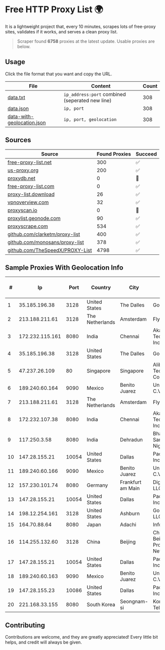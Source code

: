 
# Free HTTP Proxy List 🌍

It is a lightweight project that, every 10 minutes, scrapes lots of free-proxy sites, validates if it works, and serves a clean proxy list.


> Scraper found **6758** proxies at the latest update. Usable proxies are below.

## Usage

Click the file format that you want and copy the URL.


|File|Content|Count|
|----|-------|-----|
|[data.txt](https://raw.githubusercontent.com/themiralay/Proxy-List-World/master/data.txt)|`ip_address:port` combined (seperated new line)|308|
|[data.json](https://raw.githubusercontent.com/themiralay/Proxy-List-World/master/data.json)|`ip, port`|308|
|[data-with-geolocation.json](https://raw.githubusercontent.com/themiralay/Proxy-List-World/master/data-with-geolocation.json)|`ip, port, geolocation`|308|

## Sources

|Source|Found Proxies|Succeed|
|------|-------------|-------|
|[free-proxy-list.net](https://free-proxy-list.net)|300|✅|
|[us-proxy.org](https://www.us-proxy.org)|200|✅|
|[proxydb.net](http://proxydb.net)|0|🚫|
|[free-proxy-list.com](https://free-proxy-list.com/?page=&port=&type%5B%5D=http&type%5B%5D=https&up_time=0&search=Search)|0|✅|
|[proxy-list.download](https://www.proxy-list.download/HTTP)|26|✅|
|[vpnoverview.com](https://vpnoverview.com/privacy/anonymous-browsing/free-proxy-servers)|32|✅|
|[proxyscan.io](https://www.proxyscan.io)|0|🚫|
|[proxylist.geonode.com](https://proxylist.geonode.com/api/proxy-list?limit=300&page=1&sort_by=lastChecked&sort_type=desc&protocols=http,https)|90|✅|
|[proxyscrape.com](https://api.proxyscrape.com/v2/?request=displayproxies&protocol=http&timeout=10000&country=all&ssl=all&anonymity=all)|534|✅|
|[github.com/clarketm/proxy-list](https://raw.githubusercontent.com/clarketm/proxy-list/master/proxy-list-raw.txt)|400|✅|
|[github.com/monosans/proxy-list](https://raw.githubusercontent.com/monosans/proxy-list/main/proxies/http.txt)|378|✅|
|[github.com/TheSpeedX/PROXY-List](https://raw.githubusercontent.com/TheSpeedX/PROXY-List/master/http.txt)|4798|✅|


## Sample Proxies With Geolocation Info

|#|Ip|Port|Country|City|Internet Service Provider|
|-|--|----|-------|----|-------------------------|
|1|35.185.196.38|3128|United States|The Dalles|Google LLC|
|2|213.188.211.61|3128|The Netherlands|Amsterdam|Fly.io, Inc.|
|3|172.232.115.161|8080|India|Chennai|Akamai Technologies, Inc.|
|4|35.185.196.38|3128|United States|The Dalles|Google LLC|
|5|47.237.26.109|80|Singapore|Singapore|Alibaba (US) Technology Co., Ltd.|
|6|189.240.60.164|9090|Mexico|Benito Juarez|Uninet S.A. de C.V.|
|7|213.188.211.61|3128|The Netherlands|Amsterdam|Fly.io, Inc.|
|8|172.232.107.38|8080|India|Chennai|Akamai Technologies, Inc.|
|9|117.250.3.58|8080|India|Dehradun|Bharat Sanchar Nigam Ltd|
|10|147.28.155.21|10054|United States|Dallas|Packet Host, Inc.|
|11|189.240.60.166|9090|Mexico|Benito Juarez|Uninet S.A. de C.V.|
|12|157.230.101.74|8080|Germany|Frankfurt am Main|DigitalOcean, LLC|
|13|147.28.155.21|10054|United States|Dallas|Packet Host, Inc.|
|14|198.12.254.161|3128|United States|Ashburn|GoDaddy.com, LLC|
|15|164.70.88.64|8080|Japan|Adachi|InfoSphere|
|16|114.255.132.60|3128|China|Beijing|China Unicom Beijing Province Network|
|17|147.28.155.21|10054|United States|Dallas|Packet Host, Inc.|
|18|189.240.60.163|9090|Mexico|Benito Juarez|Uninet S.A. de C.V.|
|19|147.28.155.23|10086|United States|Dallas|Packet Host, Inc.|
|20|221.168.33.155|8080|South Korea|Seongnam-si|Korea Telecom|



## Contributing

Contributions are welcome, and they are greatly appreciated! Every
little bit helps, and credit will always be given.

